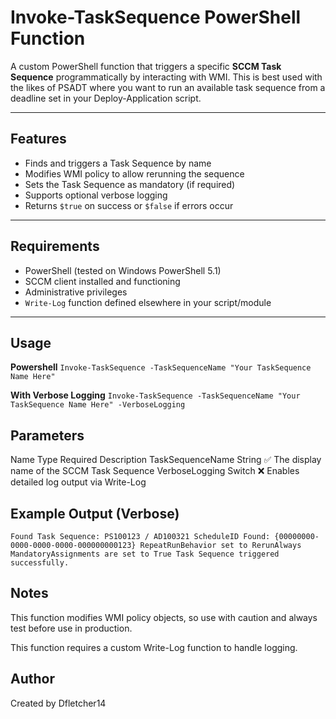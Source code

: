 # Invoke-TaskSequence PowerShell Function

A custom PowerShell function that triggers a specific **SCCM Task Sequence** programmatically by interacting with WMI. This is best used with the likes of PSADT where you want to run an available task sequence from a deadline set in your Deploy-Application script.

---

## Features

- Finds and triggers a Task Sequence by name
- Modifies WMI policy to allow rerunning the sequence
- Sets the Task Sequence as mandatory (if required)
- Supports optional verbose logging
- Returns `$true` on success or `$false` if errors occur

---

## Requirements

- PowerShell (tested on Windows PowerShell 5.1)
- SCCM client installed and functioning
- Administrative privileges
- `Write-Log` function defined elsewhere in your script/module

---

## Usage

**Powershell**
`Invoke-TaskSequence -TaskSequenceName "Your TaskSequence Name Here"`

**With Verbose Logging**
`Invoke-TaskSequence -TaskSequenceName "Your TaskSequence Name Here" -VerboseLogging`

## Parameters
Name              	Type	    Required      	Description
TaskSequenceName	  String	  ✅	            The display name of the SCCM Task Sequence
VerboseLogging	    Switch	  ❌	            Enables detailed log output via Write-Log

## Example Output (Verbose)

`Found Task Sequence: PS100123 / AD100321
ScheduleID Found: {00000000-0000-0000-0000-000000000123}
RepeatRunBehavior set to RerunAlways
MandatoryAssignments are set to True
Task Sequence triggered successfully.`

## Notes
This function modifies WMI policy objects, so use with caution and always test before use in production.

This function requires a custom Write-Log function to handle logging.

## Author
Created by Dfletcher14


